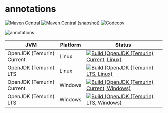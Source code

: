 annotations
===

[![Maven Central](https://img.shields.io/maven-central/v/com.io7m.jcip.annotations/com.io7m.jcip.annotations.svg?style=flat-square)](http://search.maven.org/#search%7Cga%7C1%7Cg%3A%22com.io7m.jcip.annotations%22)
[![Maven Central (snapshot)](https://img.shields.io/nexus/s/https/s01.oss.sonatype.org/com.io7m.jcip.annotations/com.io7m.jcip.annotations.svg?style=flat-square)](https://s01.oss.sonatype.org/content/repositories/snapshots/com/io7m/annotations/)
[![Codecov](https://img.shields.io/codecov/c/github/io7m/annotations.svg?style=flat-square)](https://codecov.io/gh/io7m/annotations)

![annotations](./src/site/resources/annotations.jpg?raw=true)

| JVM | Platform | Status |
|-----|----------|--------|
| OpenJDK (Temurin) Current | Linux | [![Build (OpenJDK (Temurin) Current, Linux)](https://img.shields.io/github/actions/workflow/status/io7m/annotations/workflows/main.linux.temurin.current.yml)](https://github.com/io7m/annotations/actions?query=workflow%3Amain.linux.temurin.current)|
| OpenJDK (Temurin) LTS | Linux | [![Build (OpenJDK (Temurin) LTS, Linux)](https://img.shields.io/github/actions/workflow/status/io7m/annotations/workflows/main.linux.temurin.lts.yml)](https://github.com/io7m/annotations/actions?query=workflow%3Amain.linux.temurin.lts)|
| OpenJDK (Temurin) Current | Windows | [![Build (OpenJDK (Temurin) Current, Windows)](https://img.shields.io/github/actions/workflow/status/io7m/annotations/workflows/main.windows.temurin.current.yml)](https://github.com/io7m/annotations/actions?query=workflow%3Amain.windows.temurin.current)|
| OpenJDK (Temurin) LTS | Windows | [![Build (OpenJDK (Temurin) LTS, Windows)](https://img.shields.io/github/actions/workflow/status/io7m/annotations/workflows/main.windows.temurin.lts.yml)](https://github.com/io7m/annotations/actions?query=workflow%3Amain.windows.temurin.lts)|
